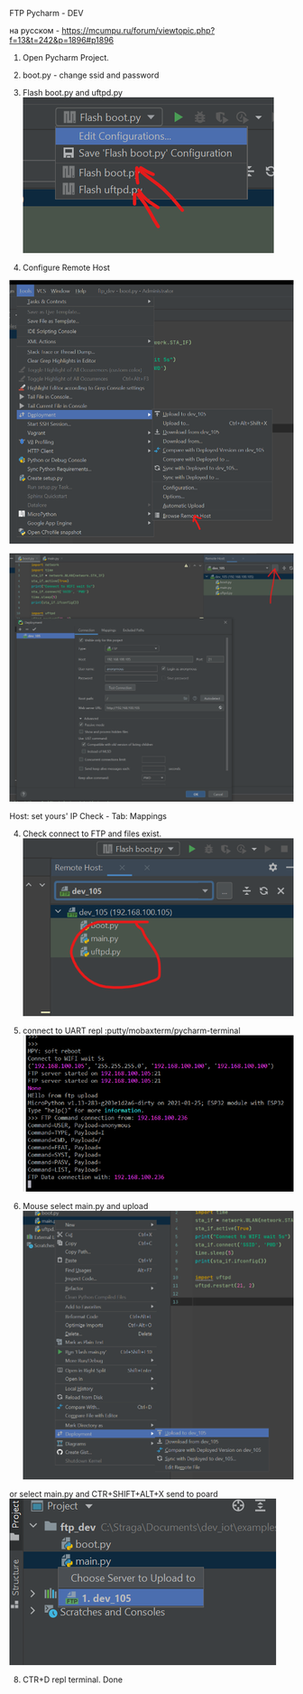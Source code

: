 FTP Pycharm - DEV

на русском - https://mcumpu.ru/forum/viewtopic.php?f=13&t=242&p=1896#p1896

1. Open Pycharm Project.

2. boot.py - change ssid and password

3. Flash boot.py and uftpd.py
![2fca30afbb9ac43d9b762ed5204e3faa.png](./_resources/fb908fdc12624a60aee5baa6d3c18310.png)

3. Configure Remote Host

![5e46fba515faf9e97ee74e0d9d2f523d.png](./_resources/0503b6908b1a4f71ace4d9bef5780ab4.png)

![463433f79370cc2a1b4b8a760b7ab299.png](./_resources/9ebfef2b312c424493b3394a6e90e95c.png)

Host: set yours' IP
Check - Tab: Mappings

4. Check connect to FTP and files exist.
![22f7e32b649914f6dfc9862e0bf122fe.png](./_resources/d61431f840cb463d9ae870329f1a3d61.png)



5. connect to UART repl :putty/mobaxterm/pycharm-terminal
![4c558008d0d5d51b1ec1622274ad12f4.png](./_resources/be59d4a029274279ba6b8ddc692f4242.png)

7. Mouse select main.py and upload 
 ![81237a40971b764189d09f4bf1361bb4.png](./_resources/b1fa011366304355b37915acb4178ea2.png)
 
 or select main.py and CTR+SHIFT+ALT+X send to poard
 ![6e5be28df59dfbdef47712420e9ec713.png](./_resources/8d9733623c9441b6b28f8b5ad762fbd1.png)
 
8. CTR+D repl terminal. Done
